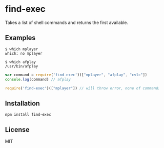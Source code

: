 # find-exec

Takes a list of shell commands and returns the first available.

## Examples

    $ which mplayer
    which: no mplayer

    $ which afplay
    /usr/bin/afplay

```javascript
var command = require('find-exec')(["mplayer", "afplay", "cvlc"])
console.log(command) // afplay
```

```javascript
require('find-exec')(["mplayer"]) // will throw error, none of commands is available
```

## Installation

    npm install find-exec

## License

MIT
